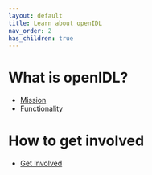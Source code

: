```yaml
---
layout: default
title: Learn about openIDL
nav_order: 2
has_children: true
---
```


# What is openIDL?
- [Mission](learn-mission.md)
- [Functionality](learn-functionality.md)
# How to get involved
- [Get Involved](get-involved.md)